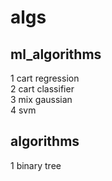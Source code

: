# algs
## ml_algorithms
1 cart regression<br>
2 cart classifier<br>
3 mix gaussian<br>
4 svm<br>
## algorithms
1 binary tree
